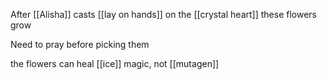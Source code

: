 After [[Alisha]] casts [[lay on hands]] on the [[crystal heart]] these flowers grow

Need to pray before picking them

the flowers can heal [[ice]] magic, not [[mutagen]]
